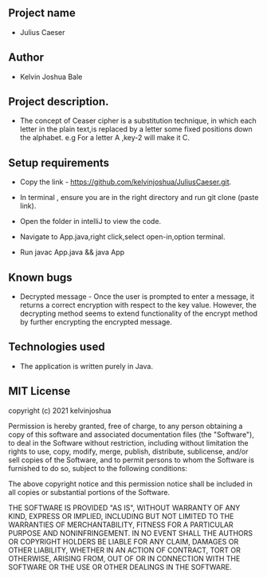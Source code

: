 ## Project name
* Julius Caeser
## Author 
* Kelvin Joshua Bale
## Project description.
* The concept of Ceaser cipher is a substitution technique,
in which each letter in the plain text,is replaced by a letter some fixed positions down the alphabet.
e.g For a letter A ,key-2 will make it C.
## Setup requirements
* Copy the link - https://github.com/kelvinjoshua/JuliusCaeser.git.

*  In terminal , ensure you are in the right directory and run git clone (paste link).

* Open the folder in intelliJ to view the code.

* Navigate to App.java,right click,select open-in,option terminal.

* Run javac App.java  &&  java App

## Known bugs
* Decrypted message - Once the user is prompted to enter a message, it returns a correct encryption with respect to the key value. However, the decrypting method seems to extend functionality of the encrypt method by further encrypting the encrypted message.

## Technologies used 
* The application is written purely in Java.

## MIT License
copyright (c) 2021 kelvinjoshua

Permission is hereby granted, free of charge, to any person obtaining
a copy of this software and associated documentation files (the
"Software"), to deal in the Software without restriction, including
without limitation the rights to use, copy, modify, merge, publish,
distribute, sublicense, and/or sell copies of the Software, and to
permit persons to whom the Software is furnished to do so, subject to
the following conditions:

The above copyright notice and this permission notice shall be
included in all copies or substantial portions of the Software.

THE SOFTWARE IS PROVIDED "AS IS", WITHOUT WARRANTY OF ANY KIND,
EXPRESS OR IMPLIED, INCLUDING BUT NOT LIMITED TO THE WARRANTIES OF
MERCHANTABILITY, FITNESS FOR A PARTICULAR PURPOSE AND
NONINFRINGEMENT. IN NO EVENT SHALL THE AUTHORS OR COPYRIGHT HOLDERS BE
LIABLE FOR ANY CLAIM, DAMAGES OR OTHER LIABILITY, WHETHER IN AN ACTION
OF CONTRACT, TORT OR OTHERWISE, ARISING FROM, OUT OF OR IN CONNECTION
WITH THE SOFTWARE OR THE USE OR OTHER DEALINGS IN THE SOFTWARE.